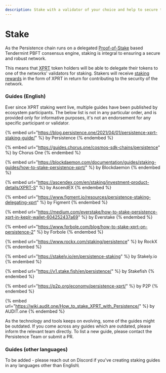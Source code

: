 ```yaml
---
description: Stake with a validator of your choice and help to secure the network
---
```


# Stake

As the Persistence chain runs on a delegated [Proof-of-Stake](../../learn/fundamentals/what-is-proof-of-stake.md) based Tendermint PBFT consensus engine, staking is integral to ensuring a secure and robust network.&#x20;

This means that [XPRT](./) token holders will be able to delegate their tokens to one of the networks' validators for staking. Stakers will receive [staking rewards](https://www.stakingrewards.com/earn/persistence/) in the form of XPRT in return for contributing to the security of the network.&#x20;

### Guides (English)

Ever since XPRT staking went live, multiple guides have been published by ecosystem participants. The below list is not in any particular order, and is provided only for informative purposes, it's not an endorsement for any specific participant or validator.

{% embed url="https://blog.persistence.one/2021/04/01/persistence-xprt-staking-guide/" %}
by Persistence
{% endembed %}

{% embed url="https://guides.chorus.one/cosmos-sdk-chains/persistence" %}
by Chorus One
{% endembed %}

{% embed url="https://blockdaemon.com/documentation/guides/staking-guides/how-to-stake-persistence-xprt/" %}
by Blockdaemon
{% endembed %}

{% embed url="https://ascendex.com/en/staking/investment-product-details/XPRT-S" %}
by AscendEX
{% endembed %}

{% embed url="https://www.figment.io/resources/persistence-staking-delegating-xprt" %}
by Figment
{% endembed %}

{% embed url="https://medium.com/everstake/how-to-stake-persistence-xprt-in-keplr-wallet-604252437a69" %}
by Everstake
{% endembed %}

{% embed url="https://www.forbole.com/blog/how-to-stake-xprt-on-persistence-2" %}
by Forbole
{% endembed %}

{% embed url="https://www.rockx.com/staking/persistence" %}
by RockX
{% endembed %}

{% embed url="https://stakely.io/en/persistence-staking" %}
by Stakely.io
{% endembed %}

{% embed url="https://v1.stake.fish/en/persistence/" %}
by Stakefish
{% endembed %}

{% embed url="https://p2p.org/economy/persistence-xprt/" %}
by P2P
{% endembed %}

{% embed url="https://wiki.audit.one/How_to_stake_XPRT_with_Persistence/" %}
by AUDIT.one
{% endembed %}

As the technology and tools keeps on evolving, some of the guides might be outdated. If you come across any guides which are outdated, please inform the relevant team directly. To list a new guide, please contact the Persistence Team or submit a PR.

### Guides (other languages)

To be added - please reach out on Discord if you've creating staking guides in any languages other than English\
